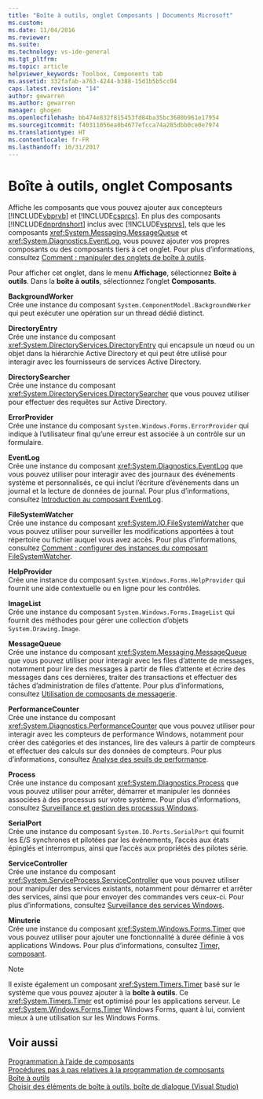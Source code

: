 ```yaml
---
title: "Boîte à outils, onglet Composants | Documents Microsoft"
ms.custom: 
ms.date: 11/04/2016
ms.reviewer: 
ms.suite: 
ms.technology: vs-ide-general
ms.tgt_pltfrm: 
ms.topic: article
helpviewer_keywords: Toolbox, Components tab
ms.assetid: 332fafab-a763-4244-b388-15d1b5b5cc04
caps.latest.revision: "14"
author: gewarren
ms.author: gewarren
manager: ghogen
ms.openlocfilehash: bb474e832f815453fd84ba35bc3680b961e17954
ms.sourcegitcommit: f40311056ea0b4677efcca74a285dbb0ce0e7974
ms.translationtype: HT
ms.contentlocale: fr-FR
ms.lasthandoff: 10/31/2017
---
```

# <a name="toolbox-components-tab"></a>Boîte à outils, onglet Composants
Affiche les composants que vous pouvez ajouter aux concepteurs [!INCLUDE[vbprvb](../../code-quality/includes/vbprvb_md.md)] et [!INCLUDE[csprcs](../../data-tools/includes/csprcs_md.md)]. En plus des composants [!INCLUDE[dnprdnshort](../../code-quality/includes/dnprdnshort_md.md)] inclus avec [!INCLUDE[vsprvs](../../code-quality/includes/vsprvs_md.md)], tels que les composants <xref:System.Messaging.MessageQueue> et <xref:System.Diagnostics.EventLog>, vous pouvez ajouter vos propres composants ou des composants tiers à cet onglet. Pour plus d’informations, consultez [Comment : manipuler des onglets de boîte à outils](http://msdn.microsoft.com/en-us/21285050-cadd-455a-b1f5-a2289a89c4db).  
  
 Pour afficher cet onglet, dans le menu **Affichage**, sélectionnez **Boîte à outils**. Dans la **boîte à outils**, sélectionnez l’onglet **Composants**.  
  
 **BackgroundWorker**  
 Crée une instance du composant `System.ComponentModel.BackgroundWorker` qui peut exécuter une opération sur un thread dédié distinct.  
  
 **DirectoryEntry**  
 Crée une instance du composant <xref:System.DirectoryServices.DirectoryEntry> qui encapsule un nœud ou un objet dans la hiérarchie Active Directory et qui peut être utilisé pour interagir avec les fournisseurs de services Active Directory.  
  
 **DirectorySearcher**  
 Crée une instance du composant <xref:System.DirectoryServices.DirectorySearcher> que vous pouvez utiliser pour effectuer des requêtes sur Active Directory.  
  
 **ErrorProvider**  
 Crée une instance du composant `System.Windows.Forms.ErrorProvider` qui indique à l’utilisateur final qu’une erreur est associée à un contrôle sur un formulaire.  
  
 **EventLog**  
 Crée une instance du composant <xref:System.Diagnostics.EventLog> que vous pouvez utiliser pour interagir avec des journaux des événements système et personnalisés, ce qui inclut l’écriture d’événements dans un journal et la lecture de données de journal. Pour plus d’informations, consultez [Introduction au composant EventLog](http://msdn.microsoft.com/en-us/a2ba4f28-4b1a-435e-99ef-51b28e21f805).  
  
 **FileSystemWatcher**  
 Crée une instance du composant <xref:System.IO.FileSystemWatcher> que vous pouvez utiliser pour surveiller les modifications apportées à tout répertoire ou fichier auquel vous avez accès. Pour plus d’informations, consultez [Comment : configurer des instances du composant FileSystemWatcher](http://msdn.microsoft.com/en-us/2e628234-4951-4135-8a86-28b924070d50).  
  
 **HelpProvider**  
 Crée une instance du composant `System.Windows.Forms.HelpProvider` qui fournit une aide contextuelle ou en ligne pour les contrôles.  
  
 **ImageList**  
 Crée une instance du composant `System.Windows.Forms.ImageList` qui fournit des méthodes pour gérer une collection d’objets `System.Drawing.Image`.  
  
 **MessageQueue**  
 Crée une instance du composant <xref:System.Messaging.MessageQueue> que vous pouvez utiliser pour interagir avec les files d’attente de messages, notamment pour lire des messages à partir de files d’attente et écrire des messages dans ces dernières, traiter des transactions et effectuer des tâches d’administration de files d’attente. Pour plus d’informations, consultez [Utilisation de composants de messagerie](http://msdn.microsoft.com/en-us/922dbac7-26f0-4e39-b666-ccfc184793d7).  
  
 **PerformanceCounter**  
 Crée une instance du composant <xref:System.Diagnostics.PerformanceCounter> que vous pouvez utiliser pour interagir avec les compteurs de performance Windows, notamment pour créer des catégories et des instances, lire des valeurs à partir de compteurs et effectuer des calculs sur des données de compteurs. Pour plus d’informations, consultez [Analyse des seuils de performance](http://msdn.microsoft.com/en-us/b8b44a55-31d0-4b45-9517-8c1b1e4fdc91).  
  
 **Process**  
 Crée une instance du composant <xref:System.Diagnostics.Process> que vous pouvez utiliser pour arrêter, démarrer et manipuler les données associées à des processus sur votre système. Pour plus d’informations, consultez [Surveillance et gestion des processus Windows](http://msdn.microsoft.com/en-us/a86bd4c1-b92c-49a0-8f32-61d67837b45e).  
  
 **SerialPort**  
 Crée une instance du composant `System.IO.Ports.SerialPort` qui fournit les E/S synchrones et pilotées par les événements, l’accès aux états épinglés et interrompus, ainsi que l’accès aux propriétés des pilotes série.  
  
 **ServiceController**  
 Crée une instance du composant <xref:System.ServiceProcess.ServiceController> que vous pouvez utiliser pour manipuler des services existants, notamment pour démarrer et arrêter des services, ainsi que pour envoyer des commandes vers ceux-ci. Pour plus d’informations, consultez [Surveillance des services Windows](http://msdn.microsoft.com/en-us/4542ee3f-e052-4cb9-8726-58e9420de222).  
  
 **Minuterie**  
 Crée une instance du composant <xref:System.Windows.Forms.Timer> que vous pouvez utiliser pour ajouter une fonctionnalité à durée définie à vos applications Windows. Pour plus d’informations, consultez [Timer, composant](/dotnet/framework/winforms/controls/timer-component-windows-forms).  
  
> [!NOTE]
>  Il existe également un composant <xref:System.Timers.Timer> basé sur le système que vous pouvez ajouter à la **boîte à outils**. Ce <xref:System.Timers.Timer> est optimisé pour les applications serveur. Le <xref:System.Windows.Forms.Timer> Windows Forms, quant à lui, convient mieux à une utilisation sur les Windows Forms.  
  
## <a name="see-also"></a>Voir aussi  
 [Programmation à l’aide de composants](http://msdn.microsoft.com/Library/d4d4fcb4-e0b8-46b3-b679-7ee0026eb9e3)   
 [Procédures pas à pas relatives à la programmation de composants](http://msdn.microsoft.com/Library/373cacf7-479e-4b05-991c-5cb18824e913)   
 [Boîte à outils](../../ide/reference/toolbox.md)   
 [Choisir des éléments de boîte à outils, boîte de dialogue (Visual Studio)](http://msdn.microsoft.com/en-us/bd07835f-18a8-433e-bccc-7141f65263bb)